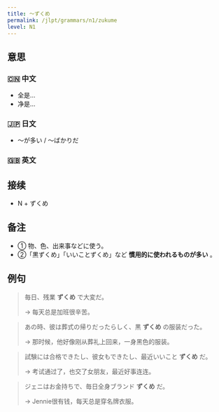 ```yaml
---
title: 〜ずくめ
permalink: /jlpt/grammars/n1/zukume
level: N1
---
```


## 意思

### 🇨🇳 中文

- 全是…
- 净是…

### 🇯🇵 日文

- 〜が多い / 〜ばかりだ

### 🇬🇧 英文


## 接续

- N + ずくめ

## 备注

- ① 物、色、出来事などに使う。
- ②「黒ずくめ」「いいことずくめ」など **慣用的に使われるものが多い** 。

## 例句

> 毎日、残業 **ずくめ** で大変だ。
>
> → 每天总是加班很辛苦。

> あの時、彼は葬式の帰りだったらしく、黒 **ずくめ** の服装だった。
>
> → 那时候，他好像刚从葬礼上回来，一身黑色的服装。

> 試験には合格できたし、彼女もできたし、最近いいこと **ずくめ** だ。
>
> → 考试通过了，也交了女朋友，最近好事连连。

> ジェニはお金持ちで、毎日全身ブランド **ずくめ** だ。
>
> → Jennie很有钱，每天总是穿名牌衣服。


